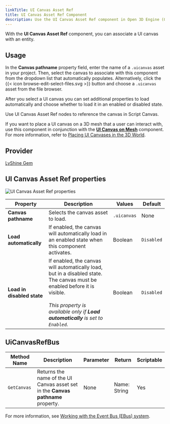```yaml
---
linkTitle: UI Canvas Asset Ref
title: UI Canvas Asset Ref Component
description: Use the UI Canvas Asset Ref component in Open 3D Engine (O3DE) to associate a UI canvas with a component entity in a level.
---
```


With the **UI Canvas Asset Ref** component, you can associate a UI canvas with an entity.

## Usage

In the **Canvas pathname** property field, enter the name of a `.uicanvas` asset in your project. Then, select the canvas to associate with this component from the dropdown list that automatically populates.  Alternatively, click the {{< icon browse-edit-select-files.svg >}} button and choose a `.uicanvas` asset from the file browser.

After you select a UI canvas you can set additional properties to load automatically and choose whether to load it in an enabled or disabled state.

Use UI Canvas Asset Ref nodes to reference the canvas in Script Canvas.

If you want to place a UI canvas on a 3D mesh that a user can interact with, use this component in conjunction with the [**UI Canvas on Mesh**](/docs/user-guide/components/reference/ui/canvas-on-mesh) component. For more information, refer to [Placing UI Canvases in the 3D World](/docs/user-guide/interactivity/user-interface/canvases/placing-canvases-3d).

## Provider

[LyShine Gem](/docs/user-guide/gems/reference/ui/lyshine)

## UI Canvas Asset Ref properties 

![UI Canvas Asset Ref properties](/images/user-guide/components/reference/ui/ui-canvas-asset-ref-component.png)

| Property | Description | Values | Default |
|-|-|-|-|
| **Canvas pathname** | Selects the canvas asset to load. | `.uicanvas` | None |
| **Load automatically** | If enabled, the canvas will automatically load in an enabled state when this component activates.  | Boolean | `Disabled` |
| **Load in disabled state** | If enabled, the canvas will automatically load, but in a disabled state. The canvas must be enabled before it is visible. <br> <br>*This property is available only if **Load automatically** is set to `Enabled`.* | Boolean | `Disabled` |

## UiCanvasRefBus

| Method Name | Description | Parameter | Return | Scriptable |
|-|-|-|-|-|
| `GetCanvas` | Returns the name of the UI Canvas asset set in the **Canvas pathname** property. | None | Name: String | Yes |

For more information, see [Working with the Event Bus (EBus) system](/docs/user-guide/programming/ebus/).
